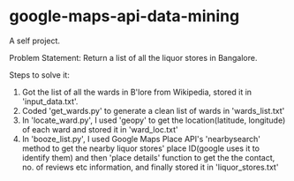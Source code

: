 # google-maps-api-data-mining
A self project.

Problem Statement: Return a list of all the liquor stores in Bangalore.

Steps to solve it:
1. Got the list of all the wards in B'lore from Wikipedia, stored it in 'input_data.txt'.
2. Coded 'get_wards.py' to generate a clean list of wards in 'wards_list.txt'
3. In 'locate_ward.py', I used 'geopy' to get the location(latitude, longitude) of each ward and stored it in 'ward_loc.txt'
4. In 'booze_list.py', I used Google Maps Place API's 'nearbysearch' method to get the nearby liquor stores' place ID(google uses it to identify them) and then 'place details' function to get the the contact, no. of reviews etc information, and finally stored it in 'liquor_stores.txt'
